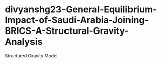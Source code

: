 # divyanshg23-General-Equilibrium-Impact-of-Saudi-Arabia-Joining-BRICS-A-Structural-Gravity-Analysis
Structured Gravity Model
